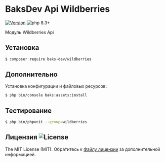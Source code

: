 # BaksDev Api Wildberries

[![Version](https://img.shields.io/badge/version-7.1.10-blue)](https://github.com/baks-dev/wildberries/releases)
![php 8.3+](https://img.shields.io/badge/php-min%208.3-red.svg)

Модуль Wildberries Api

## Установка

``` bash
$ composer require baks-dev/wildberries
```

## Дополнительно

Установка конфигурации и файловых ресурсов:

``` bash
$ php bin/console baks:assets:install
```

## Тестирование

``` bash
$ php bin/phpunit --group=wildberries
```

## Лицензия ![License](https://img.shields.io/badge/MIT-green)

The MIT License (MIT). Обратитесь к [Файлу лицензии](LICENSE.md) за дополнительной информацией.
